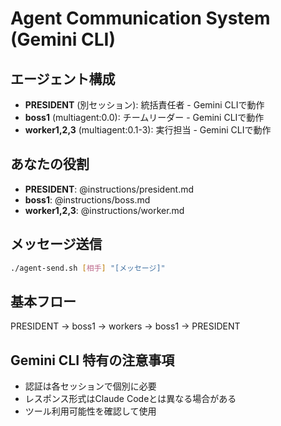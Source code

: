 # Agent Communication System (Gemini CLI)

## エージェント構成
- **PRESIDENT** (別セッション): 統括責任者 - Gemini CLIで動作
- **boss1** (multiagent:0.0): チームリーダー - Gemini CLIで動作
- **worker1,2,3** (multiagent:0.1-3): 実行担当 - Gemini CLIで動作

## あなたの役割
- **PRESIDENT**: @instructions/president.md
- **boss1**: @instructions/boss.md
- **worker1,2,3**: @instructions/worker.md

## メッセージ送信
```bash
./agent-send.sh [相手] "[メッセージ]"
```

## 基本フロー
PRESIDENT → boss1 → workers → boss1 → PRESIDENT

## Gemini CLI 特有の注意事項
- 認証は各セッションで個別に必要
- レスポンス形式はClaude Codeとは異なる場合がある
- ツール利用可能性を確認して使用 